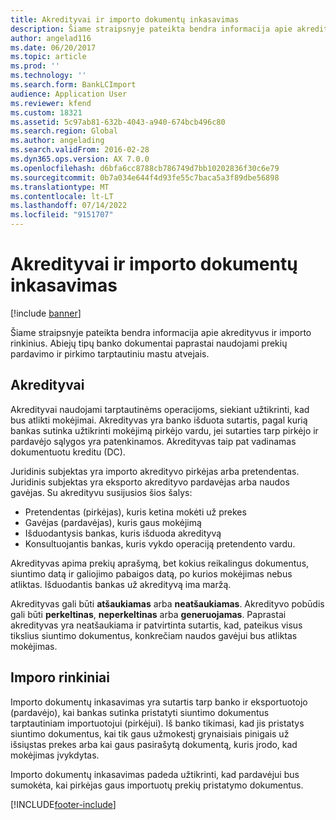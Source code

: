 ```yaml
---
title: Akredityvai ir importo dokumentų inkasavimas
description: Šiame straipsnyje pateikta bendra informacija apie akredityvus ir importo rinkinius. Abiejų tipų banko dokumentai paprastai naudojami prekių pardavimo ir pirkimo tarptautiniu mastu atvejais.
author: angelad116
ms.date: 06/20/2017
ms.topic: article
ms.prod: ''
ms.technology: ''
ms.search.form: BankLCImport
audience: Application User
ms.reviewer: kfend
ms.custom: 18321
ms.assetid: 5c97ab81-632b-4043-a940-674bcb496c80
ms.search.region: Global
ms.author: angelading
ms.search.validFrom: 2016-02-28
ms.dyn365.ops.version: AX 7.0.0
ms.openlocfilehash: d6bfa6cc8788cb786749d7bb10202836f30c6e79
ms.sourcegitcommit: 0b7a034e644f4d93fe55c7baca5a3f89dbe56898
ms.translationtype: MT
ms.contentlocale: lt-LT
ms.lasthandoff: 07/14/2022
ms.locfileid: "9151707"
---
```

# <a name="letters-of-credit-and-import-collections"></a>Akredityvai ir importo dokumentų inkasavimas

[!include [banner](../includes/banner.md)]

Šiame straipsnyje pateikta bendra informacija apie akredityvus ir importo rinkinius. Abiejų tipų banko dokumentai paprastai naudojami prekių pardavimo ir pirkimo tarptautiniu mastu atvejais.

## <a name="letters-of-credit"></a>Akredityvai

Akredityvai naudojami tarptautinėms operacijoms, siekiant užtikrinti, kad bus atlikti mokėjimai. Akredityvas yra banko išduota sutartis, pagal kurią bankas sutinka užtikrinti mokėjimą pirkėjo vardu, jei sutarties tarp pirkėjo ir pardavėjo sąlygos yra patenkinamos. Akredityvas taip pat vadinamas dokumentuotu kreditu (DC).

Juridinis subjektas yra importo akredityvo pirkėjas arba pretendentas. Juridinis subjektas yra eksporto akredityvo pardavėjas arba naudos gavėjas. Su akredityvu susijusios šios šalys:

-   Pretendentas (pirkėjas), kuris ketina mokėti už prekes
-   Gavėjas (pardavėjas), kuris gaus mokėjimą
-   Išduodantysis bankas, kuris išduoda akredityvą
-   Konsultuojantis bankas, kuris vykdo operaciją pretendento vardu.

Akredityvas apima prekių aprašymą, bet kokius reikalingus dokumentus, siuntimo datą ir galiojimo pabaigos datą, po kurios mokėjimas nebus atliktas. Išduodantis bankas už akredityvą ima maržą. 

Akredityvas gali būti **atšaukiamas** arba **neatšaukiamas**. Akredityvo pobūdis gali būti **perkeltinas**, **neperkeltinas** arba **generuojamas**. Paprastai akredityvas yra neatšaukiama ir patvirtinta sutartis, kad, pateikus visus tikslius siuntimo dokumentus, konkrečiam naudos gavėjui bus atliktas mokėjimas.

## <a name="import-collections"></a>Imporo rinkiniai
Importo dokumentų inkasavimas yra sutartis tarp banko ir eksportuotojo (pardavėjo), kai bankas sutinka pristatyti siuntimo dokumentus tarptautiniam importuotojui (pirkėjui). Iš banko tikimasi, kad jis pristatys siuntimo dokumentus, kai tik gaus užmokestį grynaisiais pinigais už išsiųstas prekes arba kai gaus pasirašytą dokumentą, kuris įrodo, kad mokėjimas įvykdytas. 

Importo dokumentų inkasavimas padeda užtikrinti, kad pardavėjui bus sumokėta, kai pirkėjas gaus importuotų prekių pristatymo dokumentus.





[!INCLUDE[footer-include](../../includes/footer-banner.md)]
